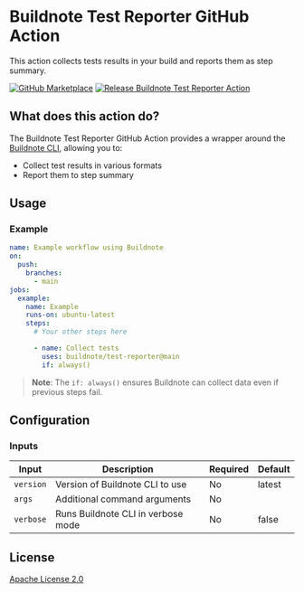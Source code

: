 # Buildnote Test Reporter GitHub Action

This action collects tests results in your build and reports them as step summary.

[![GitHub Marketplace](https://img.shields.io/badge/Marketplace-Buildnote%20Test%20Reporter%20Action-blue.svg?colorA=24292e&colorB=0366d6&style=flat&longCache=true&logo=github)](https://github.com/marketplace/actions/buildnote-test-reporter-action)
[![Release Buildnote Test Reporter Action](https://github.com/buildnote/action/actions/workflows/release.yml/badge.svg)](https://github.com/buildnote/test-reporter/actions/workflows/release.yml)

## What does this action do?

The Buildnote Test Reporter GitHub Action provides a wrapper around the [Buildnote CLI](https://buildnote.io/docs/cli/), allowing you
to:

- Collect test results in various formats
- Report them to step summary

## Usage

### Example

```yaml
name: Example workflow using Buildnote
on:
  push:
    branches:
      - main
jobs:
  example:
    name: Example
    runs-on: ubuntu-latest
    steps:
      # Your other steps here

      - name: Collect tests 
        uses: buildnote/test-reporter@main        
        if: always()
```

> **Note**: The `if: always()` ensures Buildnote can collect data even if previous steps fail.

## Configuration

### Inputs

| Input         | Description                               | Required | Default |
|---------------|-------------------------------------------|----------|---------|
| `version`     | Version of Buildnote CLI to use           | No       | latest  |
| `args`        | Additional command arguments              | No       |         |
| `verbose`     | Runs Buildnote CLI in verbose mode        | No       | false   |

## License

[Apache License 2.0](./LICENSE)